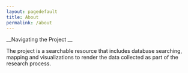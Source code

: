 ```yaml
---
layout: pagedefault
title: About
permalink: /about
---
```

__Navigating the Project __


The project is a searchable resource that  includes database searching, mapping and visualizations to render the data collected as part of the research process.
